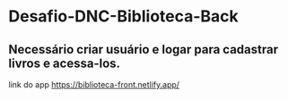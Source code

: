 # Desafio-DNC-Biblioteca-Back

## Necessário criar usuário e logar para cadastrar livros e acessa-los. 
link do app https://biblioteca-front.netlify.app/
